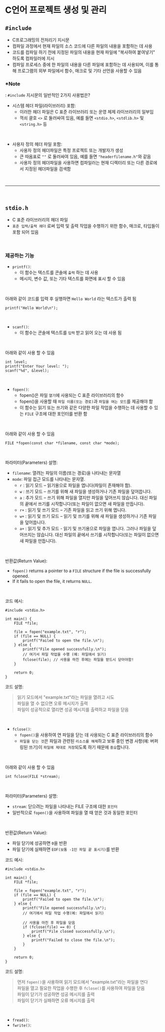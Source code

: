 # C언어 프로젝트 생성 및 관리


## `#include`
- C프로그래밍의 전처리기 지시문
- 컴파일 과정에서 현재 파일의 소스 코드에 다른 파일의 내용을 포함하는 데 사용
- 코드를 컴파일 하기 전에 지정된 파일의 내용을 현재 파일에 "복사하여 붙여넣기" 하도록 컴파일러에 지시
- 컴파일 프로세스 중에 한 파일의 내용을 다른 파일에 포함하는 데 사용되며, 이를 통해 프로그램의 외부 파일에서 함수, 매크로 및 기타 선언을 사용할 수 있음

### *Note

: `#include` 지시문의 일반적인 2가지 사용법은?

- 시스템 헤더 파일(라이브러리) 포함: 
  - 이러한 헤더 파일은 C 표준 라이브러리 또는 운영 체제 라이브러리의 일부임
  - 꺽쇠 괄호 `<>` 로 둘러싸여 있음, 예를 들면 `<stdio.h>`, `<stdlib.h>` 및 `<string.h>` 등

</br>

- 사용자 정의 헤더 파일 포함:
  - 사용자 정의 헤더파일은 특정 프로젝트 또는 개발자가 생성
  - 큰 따옴표로 `""` 로 둘러싸여 있음, 예를 들면 `"headerfilename.h"`와 같음
  - 사용자 정의 헤더파일을 사용하면 컴파일러는 현재 디렉터리 또는 다른 경로에서 지정된 헤더파일을 검색함

</br>

---

</br>

## `stdio.h`
- C 표준 라이브러리의 헤더 파일
- `표준 입력/출력 헤더` 로써 입력 및 출력 작업을 수행하기 위한 함수, 매크로, 타입들이 포함 되어 있음

</br>

### 제공하는 기능

- `printf()`: 
  - 이 함수는 텍스트를 콘솔에 `출력` 하는 데 사용
  - 메시지, 변수 값, 또는 기타 텍스트를 화면에 표시 할 수 있음

</br>

아래와 같이 코드를 입력 후 실행하면 `Hello World` 라는 텍스트가 출력 됨 
```
printf("Hello World\n");
```

</br>

- `scanf()`:
  - 이 함수는 콘솔에 텍스트를 `입력` 받고 읽어 오는 데 사용 됨
  
</br>

아래와 같이 사용 할 수 있음
```
int level;
printf("Enter Your level: ");
scanf("%d", &level);
```

</br>

- `fopen()`: 
  - fopen()은 파일 `열기`에 사용되는 C 표준 라이브러리의 함수
  - fopen()을 사용할 때 `파일 이름(또는 경로)`과 `파일을 여는 모드`를 제공해야 함 
  - 이 함수는 읽기 또는 쓰기와 같은 다양한 파일 작업을 수행하는 데 사용할 수 있는 `FILE` 구조에 대한 포인터를 반환 함

</br>

아래와 같이 사용 할 수 있음
```
FILE *fopen(const char *filename, const char *mode);
```

</br>

파라미터(Parameters) 설명:
- `filename`: 열려는 파일의 이름(또는 경로)을 나타내는 문자열
- `mode`: 파일 접근 모드를 나타내는 문자열.
  - `r` : 읽기 모드 – 읽기용으로 파일을 엽니다(파일이 존재해야 함).
  - `w` : 쓰기 모드 – 쓰기를 위해 새 파일을 생성하거나 기존 파일을 덮어씁니다.
  - `a` : 추가 모드 – 쓰기 위해 파일을 열지만 파일을 덮어쓰지 않습니다. 대신 파일의 끝에서 쓰기를 시작합니다(또는 파일이 없으면 새 파일을 만듭니다).
  - `r+` : 읽기 및 쓰기 모드 – 기존 파일을 읽고 쓰기 위해 엽니다.
  - `w+` : 읽기 및 쓰기 모드 – 읽기 및 쓰기를 위해 새 파일을 생성하거나 기존 파일을 덮어씁니다.
  - `a+` : 읽기 및 추가 모드 - 읽기 및 쓰기용으로 파일을 엽니다. 그러나 파일을 덮어쓰지는 않습니다. 대신 파일의 끝에서 쓰기를 시작합니다(또는 파일이 없으면 새 파일을 만듭니다).

</br>

반환값(Return Value):
- `fopen()` returns a pointer to a `FILE` structure if the file is successfully opened. 
- If it fails to open the file, it returns `NULL`.

</br>

코드 예시: 
```
#include <stdio.h>

int main() {
    FILE *file;

    file = fopen("example.txt", "r");
    if (file == NULL) {
        printf("Failed to open the file.\n");
    } else {
        printf("File opened successfully.\n");
        // 여기서 파일 작업을 수행 (예: 파일에서 읽기)
        fclose(file); // 사용을 마친 후에는 파일을 받드시 닫아야함!
    }

    return 0;
}
```
코드 설명: 
> 읽기 모드에서 "example.txt"라는 파일을 열려고 시도</br>
> 파일을 열 수 없으면 오류 메시지가 출력</br>
> 파일이 성공적으로 열리면 성공 메시지를 출력하고 파일을 닫음</br>

</br>

- `fclose()`:
  - `fopen()`을 사용하여 연 파일을 닫는 데 사용되는 C 표준 라이브러리의 함수
  - `파일을 닫는 것`은 파일과 관련된 `리소스를 해제`하고 보류 중인 변경 사항(예: 버퍼링된 쓰기)이 `파일에 제대로 저장`되도록 하기 때문에 `중요`합니다.

</br>

아래와 같이 사용 할 수 있음
```
int fclose(FILE *stream);
```

</br>

파라미터(Parameters) 설명: 
- `stream`: 닫으려는 파일을 나타내는 FILE 구조에 대한 `포인터`
- 일반적으로 `fopen()`을 사용하여 파일을 열 때 얻은 것과 동일한 포인터

</br>

반환값(Return Value):
- 파일 닫기에 성공하면 `0`을 반환 
- 파일 닫기에 실패하면 `EOF(보통 -1인 파일 끝 표시기)`를 반환

코드 예시:

```
#include <stdio.h>

int main() {
    FILE *file;

    file = fopen("example.txt", "r");
    if (file == NULL) {
        printf("Failed to open the file.\n");
    } else {
        printf("File opened successfully.\n");
        // 여기에서 파일 작업 수행(예: 파일에서 읽기)

        // 사용을 마친 후 파일을 닫음
        if (fclose(file) == 0) {
            printf("File closed successfully.\n");
        } else {
            printf("Failed to close the file.\n");
        }
    }

    return 0;
}
```
코드 설명: 
> 먼저 `fopen()`을 사용하여 읽기 모드에서 "example.txt"라는 파일을 연다</br>
> 파일을 열고 필요한 작업을 수행한 후 `fclose()`를 사용하여 파일을 닫음</br>
> 파일이 닫기가 성공하면 성공 메시지를 출력</br> 
> 파일이 닫기가 실패하면 오류 메시지를 출력</br>

</br>

- `fread()`: 
- `fwrite()`: